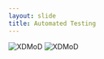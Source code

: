 ```yaml
---
layout: slide
title: Automated Testing
---
```

![XDMoD]({{site.baseurl}}/assets/images/ozo.gif)
![XDMoD]({{site.baseurl}}/assets/images/ozo2.gif)


